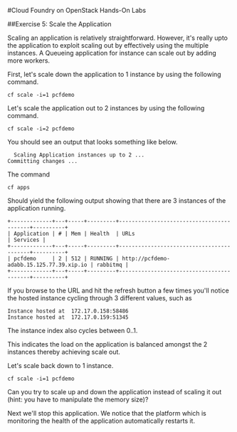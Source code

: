 #Cloud Foundry on OpenStack Hands-On Labs

##Exercise 5: Scale the Application

Scaling an application is relatively straightforward. However, it's really upto the application to exploit scaling out by effectively using the multiple instances. A Queueing application for instance can scale out by adding more workers.

First, let's scale down the application to 1 instance by using the following command.

```
cf scale -i=1 pcfdemo
```

Let's scale the application out to 2 instances by using the following command.

```
cf scale -i=2 pcfdemo
```

You should see an output that looks something like below.

```
  Scaling Application instances up to 2 ...
Committing changes ...
```

The command

```
cf apps
```

Should yield the following output showing that there are 3 instances of the application running.
```
+-------------+---+-----+---------+------------------------------------------+----------+
| Application | # | Mem | Health  | URLs                                     | Services |
+-------------+---+-----+---------+------------------------------------------+----------+
| pcfdemo     | 2 | 512 | RUNNING | http://pcfdemo-adabb.15.125.77.39.xip.io | rabbitmq |
+-------------+---+-----+---------+------------------------------------------+----------+
```

If you browse to the URL and hit the refresh button a few times you'll notice the hosted instance cycling through 3 different values, such as

```
Instance hosted at  172.17.0.158:58486
Instance hosted at  172.17.0.159:51345
```

The instance index also cycles between 0..1.

This indicates the load on the application is balanced amongst the 2 instances thereby achieving scale out.

Let's scale back down to 1 instance.

```
cf scale -i=1 pcfdemo
```

Can you try to scale up and down the application instead of scaling it out (hint: you have to manipulate the memory size)?

Next we'll stop this application. We notice that the platform which is monitoring the health of the application automatically restarts it.

